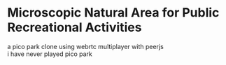 # Microscopic Natural Area for Public Recreational Activities  
a pico park clone using webrtc multiplayer with peerjs  
i have never played pico park
